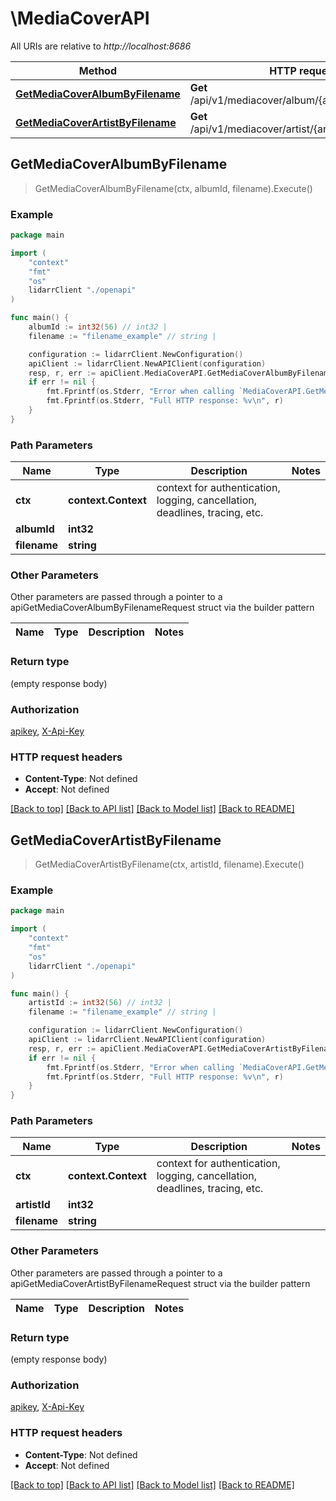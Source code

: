 # \MediaCoverAPI

All URIs are relative to *http://localhost:8686*

Method | HTTP request | Description
------------- | ------------- | -------------
[**GetMediaCoverAlbumByFilename**](MediaCoverAPI.md#GetMediaCoverAlbumByFilename) | **Get** /api/v1/mediacover/album/{albumId}/{filename} | 
[**GetMediaCoverArtistByFilename**](MediaCoverAPI.md#GetMediaCoverArtistByFilename) | **Get** /api/v1/mediacover/artist/{artistId}/{filename} | 



## GetMediaCoverAlbumByFilename

> GetMediaCoverAlbumByFilename(ctx, albumId, filename).Execute()



### Example

```go
package main

import (
    "context"
    "fmt"
    "os"
    lidarrClient "./openapi"
)

func main() {
    albumId := int32(56) // int32 | 
    filename := "filename_example" // string | 

    configuration := lidarrClient.NewConfiguration()
    apiClient := lidarrClient.NewAPIClient(configuration)
    resp, r, err := apiClient.MediaCoverAPI.GetMediaCoverAlbumByFilename(context.Background(), albumId, filename).Execute()
    if err != nil {
        fmt.Fprintf(os.Stderr, "Error when calling `MediaCoverAPI.GetMediaCoverAlbumByFilename``: %v\n", err)
        fmt.Fprintf(os.Stderr, "Full HTTP response: %v\n", r)
    }
}
```

### Path Parameters


Name | Type | Description  | Notes
------------- | ------------- | ------------- | -------------
**ctx** | **context.Context** | context for authentication, logging, cancellation, deadlines, tracing, etc.
**albumId** | **int32** |  | 
**filename** | **string** |  | 

### Other Parameters

Other parameters are passed through a pointer to a apiGetMediaCoverAlbumByFilenameRequest struct via the builder pattern


Name | Type | Description  | Notes
------------- | ------------- | ------------- | -------------



### Return type

 (empty response body)

### Authorization

[apikey](../README.md#apikey), [X-Api-Key](../README.md#X-Api-Key)

### HTTP request headers

- **Content-Type**: Not defined
- **Accept**: Not defined

[[Back to top]](#) [[Back to API list]](../README.md#documentation-for-api-endpoints)
[[Back to Model list]](../README.md#documentation-for-models)
[[Back to README]](../README.md)


## GetMediaCoverArtistByFilename

> GetMediaCoverArtistByFilename(ctx, artistId, filename).Execute()



### Example

```go
package main

import (
    "context"
    "fmt"
    "os"
    lidarrClient "./openapi"
)

func main() {
    artistId := int32(56) // int32 | 
    filename := "filename_example" // string | 

    configuration := lidarrClient.NewConfiguration()
    apiClient := lidarrClient.NewAPIClient(configuration)
    resp, r, err := apiClient.MediaCoverAPI.GetMediaCoverArtistByFilename(context.Background(), artistId, filename).Execute()
    if err != nil {
        fmt.Fprintf(os.Stderr, "Error when calling `MediaCoverAPI.GetMediaCoverArtistByFilename``: %v\n", err)
        fmt.Fprintf(os.Stderr, "Full HTTP response: %v\n", r)
    }
}
```

### Path Parameters


Name | Type | Description  | Notes
------------- | ------------- | ------------- | -------------
**ctx** | **context.Context** | context for authentication, logging, cancellation, deadlines, tracing, etc.
**artistId** | **int32** |  | 
**filename** | **string** |  | 

### Other Parameters

Other parameters are passed through a pointer to a apiGetMediaCoverArtistByFilenameRequest struct via the builder pattern


Name | Type | Description  | Notes
------------- | ------------- | ------------- | -------------



### Return type

 (empty response body)

### Authorization

[apikey](../README.md#apikey), [X-Api-Key](../README.md#X-Api-Key)

### HTTP request headers

- **Content-Type**: Not defined
- **Accept**: Not defined

[[Back to top]](#) [[Back to API list]](../README.md#documentation-for-api-endpoints)
[[Back to Model list]](../README.md#documentation-for-models)
[[Back to README]](../README.md)

